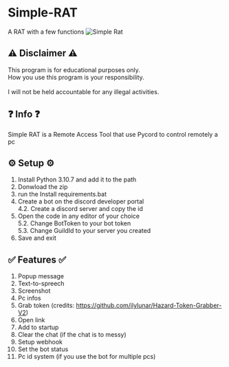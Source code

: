# Simple-RAT
A RAT with a few functions
![Simple Rat](https://user-images.githubusercontent.com/113242324/194132365-a401e28b-d5ff-4fb9-af88-d1164f1a09b7.png)<br>

## ⚠ Disclaimer ⚠ 

This program is for educational purposes only. <br />
How you use this program is your responsibility. <br />
<br />
I will not be held accountable for any illegal activities.

## ❓ Info ❓
Simple RAT is a Remote Access Tool that use Pycord to control remotely a pc

## ⚙ Setup ⚙

1. Install Python 3.10.7 and add it to the path
2. Donwload the zip
3. run the Install requirements.bat
4. Create a bot on the discord developer portal <br />
4.2. Create a discord server and copy the id
5.  Open the code in any editor of your choice <br />
5.2. Change BotToken to your bot token <br />
5.3. Change GuildId to your server you created
6. Save and exit

## ✅ Features ✅
1. Popup message
2. Text-to-spreech
3. Screenshot
4. Pc infos
5. Grab token (credits: https://github.com/ilylunar/Hazard-Token-Grabber-V2)
6. Open link
7. Add to startup
8. Clear the chat (if the chat is to messy)
9. Setup webhook
10. Set the bot status
11. Pc id system (if you use the bot for multiple pcs)

